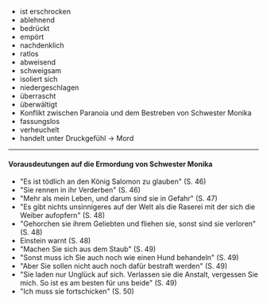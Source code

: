 - ist erschrocken
- ablehnend
- bedrückt
- empört
- nachdenklich
- ratlos
- abweisend
- schweigsam
- isoliert sich
- niedergeschlagen
- überrascht
- überwältigt
- Konflikt zwischen Paranoia und dem Bestreben von Schwester Monika
- fassungslos
- verheuchelt
- handelt unter Druckgefühl -> Mord
---
#### Vorausdeutungen auf die Ermordung von Schwester Monika
- "Es ist tödlich an den König Salomon zu glauben" (S. 46)
- "Sie rennen in ihr Verderben" (S. 46)
- "Mehr als mein Leben, und darum sind sie in Gefahr" (S. 47)
- "Es gibt nichts unsinnigeres auf der Welt als die Raserei mit der sich die Weiber aufopfern" (S. 48)
- "Gehorchen sie ihrem Geliebten und fliehen sie, sonst sind sie verloren" (S. 48)
- Einstein warnt (S. 48)
- "Machen Sie sich aus dem Staub" (S. 49)
- "Sonst muss ich Sie auch noch wie einen Hund behandeln" (S. 49)
- "Aber Sie sollen nicht auch noch dafür bestraft werden" (S. 49)
- "Sie laden nur Unglück auf sich. Verlassen sie die Anstalt, vergessen Sie mich. So ist es am besten für uns beide" (S. 49)
- "Ich muss sie fortschicken" (S. 50)